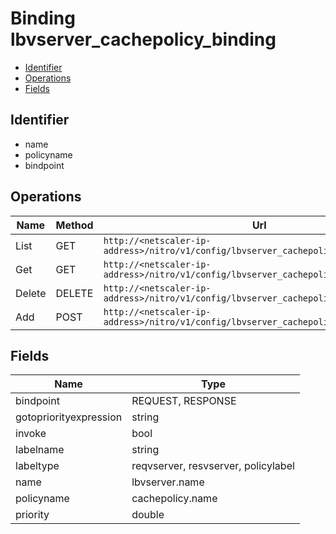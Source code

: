 # Binding lbvserver_cachepolicy_binding

- [Identifier](#identifier)
- [Operations](#operations)
- [Fields](#fields)

## Identifier

- name
- policyname
- bindpoint

## Operations

| Name | Method | Url |
|----|----|----|
| List | GET | `http://<netscaler-ip-address>/nitro/v1/config/lbvserver_cachepolicy_binding` |
| Get | GET | `http://<netscaler-ip-address>/nitro/v1/config/lbvserver_cachepolicy_binding/<name>` |
| Delete | DELETE | `http://<netscaler-ip-address>/nitro/v1/config/lbvserver_cachepolicy_binding/<name>` |
| Add | POST | `http://<netscaler-ip-address>/nitro/v1/config/lbvserver_cachepolicy_binding` |

## Fields

| Name | Type |
|----|----|
| bindpoint | REQUEST, RESPONSE |
| gotopriorityexpression | string |
| invoke | bool |
| labelname | string |
| labeltype | reqvserver, resvserver, policylabel |
| name | lbvserver.name |
| policyname | cachepolicy.name |
| priority | double |

